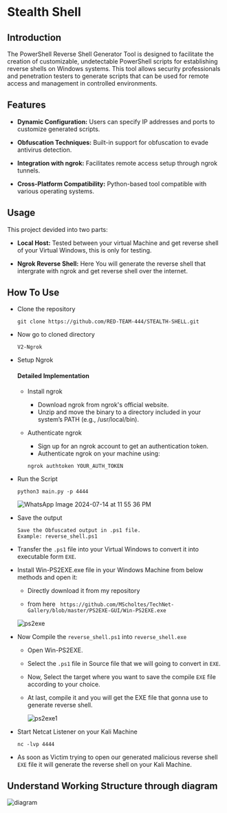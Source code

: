 # Stealth Shell

##  Introduction
The PowerShell Reverse Shell Generator Tool is designed to facilitate the creation of customizable, undetectable PowerShell scripts for establishing reverse shells on Windows systems. This tool allows security professionals and penetration testers to generate scripts that can be used for remote access and management in controlled environments.


##  Features

 - **Dynamic Configuration:**  Users can specify IP addresses and ports to customize generated scripts.

 - **Obfuscation Techniques:** Built-in support for obfuscation to evade antivirus detection.

 - **Integration with ngrok:** Facilitates remote access setup through ngrok tunnels.

 - **Cross-Platform Compatibility:** Python-based tool compatible with various operating systems.


##  Usage
   This project devided into two parts:

- **Local Host:**    Tested between your virtual Machine and get reverse shell of your Virtual Windows, this is only for testing.
   
- **Ngrok Reverse Shell:**    Here You will generate the reverse shell that intergrate with ngrok and get reverse shell over the internet.


##  How To Use

  - Clone the repository
    
     ```
     git clone https://github.com/RED-TEAM-444/STEALTH-SHELL.git
     ```

  - Now go to cloned directory

    ```
    V2-Ngrok
    ```

  - Setup Ngrok
    #### Detailed Implementation
    - Install ngrok
      
        - Download ngrok from ngrok's official website.
        - Unzip and move the binary to a directory included in your system’s PATH (e.g., /usr/local/bin).

    -  Authenticate ngrok
   
       - Sign up for an ngrok account to get an authentication token.
       - Authenticate ngrok on your machine using:
         
        ```
        ngrok authtoken YOUR_AUTH_TOKEN
        ```
- Run the Script

  ```
  python3 main.py -p 4444
  ```

  ![WhatsApp Image 2024-07-14 at 11 55 36 PM](https://github.com/user-attachments/assets/64e6e9b8-2c06-4563-b214-44d56050bfcd)

 
 - Save the output

   ```
   Save the Obfuscated output in .ps1 file.
   Example: reverse_shell.ps1
   ```
 - Transfer the ```.ps1``` file into your Virtual Windows to convert it into executable form ```EXE```.

 - Install Win-PS2EXE.exe file in your Windows Machine from below methods and open it:

    - Directly download it from my repository
      
    - from here ``` https://github.com/MScholtes/TechNet-Gallery/blob/master/PS2EXE-GUI/Win-PS2EXE.exe```


    ![ps2exe](https://github.com/user-attachments/assets/c3a94ed7-f76c-4f2a-b1f4-7eb1f5f5a26a)
 
 - Now Compile the ```reverse_shell.ps1``` into ```reverse_shell.exe```

    - Open Win-PS2EXE.
      
    - Select the ```.ps1``` file in Source file that we will going to convert in ```EXE```.
      
    - Now, Select the target where you want to save the compile ```EXE``` file according to your choice.

    - At last, compile it and you will get the EXE file that gonna use to generate reverse shell.

      ![ps2exe1](https://github.com/user-attachments/assets/05e4f63f-cd04-49e4-928c-9de57ab80534)

 - Start Netcat Listener on your Kali Machine

      
       nc -lvp 4444

- As soon as Victim trying to open our generated malicious reverse shell ```EXE``` file it will generate the reverse shell on your Kali Machine.
       
##  Understand Working Structure through diagram



![diagram ](https://github.com/user-attachments/assets/d9334e73-e004-4301-b612-319f7ede06fd)

